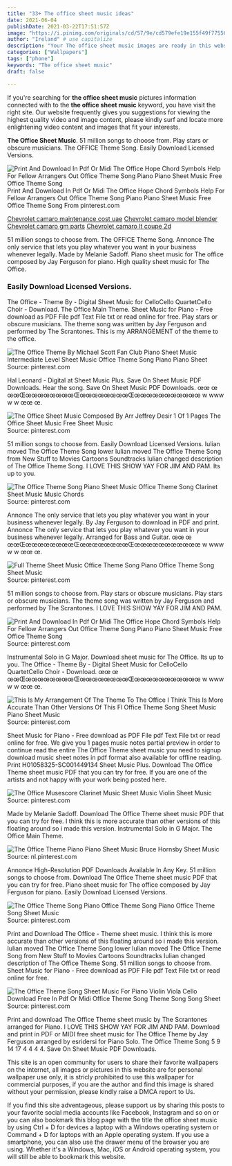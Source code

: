 ```yaml
---
title: "33+ The office sheet music ideas"
date: 2021-06-04
publishDate: 2021-03-22T17:51:57Z
image: "https://i.pinimg.com/originals/cd/57/9e/cd579efe19e155f49f775568722480bc.png"
author: "Ireland" # use capitalize
description: "Your The office sheet music images are ready in this website. The office sheet music are a topic that is being searched for and liked by netizens today. You can Find and Download the The office sheet music files here. Find and Download all free images."
categories: ["Wallpapers"]
tags: ["phone"]
keywords: "The office sheet music"
draft: false

---
```


If you're searching for **the office sheet music** pictures information connected with to the **the office sheet music** keyword, you have visit the right  site.  Our website frequently  gives you  suggestions  for viewing  the highest  quality video and image  content, please kindly surf and locate more enlightening video content and images  that fit your interests.

**The Office Sheet Music**. 51 million songs to choose from. Play stars or obscure musicians. The OFFICE Theme Song. Easily Download Licensed Versions.

![Print And Download In Pdf Or Midi The Office Hope Chord Symbols Help For Fellow Arrangers Out Office Theme Song Piano Piano Sheet Music Free Office Theme Song](https://i.pinimg.com/originals/69/07/72/69077295769d9849150bc94ca06381e9.png "Print And Download In Pdf Or Midi The Office Hope Chord Symbols Help For Fellow Arrangers Out Office Theme Song Piano Piano Sheet Music Free Office Theme Song")
Print And Download In Pdf Or Midi The Office Hope Chord Symbols Help For Fellow Arrangers Out Office Theme Song Piano Piano Sheet Music Free Office Theme Song From pinterest.com

[Chevrolet camaro maintenance cost uae](/chevrolet-camaro-maintenance-cost-uae/)
[Chevrolet camaro model blender](/chevrolet-camaro-model-blender/)
[Chevrolet camaro gm parts](/chevrolet-camaro-gm-parts/)
[Chevrolet camaro lt coupe 2d](/chevrolet-camaro-lt-coupe-2d/)

51 million songs to choose from. The OFFICE Theme Song. Annonce The only service that lets you play whatever you want in your business whenever legally. Made by Melanie Sadoff. Piano sheet music for The office composed by Jay Ferguson for piano. High quality sheet music for The Office.

### Easily Download Licensed Versions.

The Office - Theme By - Digital Sheet Music for CelloCello QuartetCello Choir - Download. The Office Main Theme. Sheet Music for Piano - Free download as PDF File pdf Text File txt or read online for free. Play stars or obscure musicians. The theme song was written by Jay Ferguson and performed by The Scrantones. This is my ARRANGEMENT of the theme to the office.


![The Office Theme By Michael Scott Fan Club Piano Sheet Music Intermediate Level Sheet Music Office Theme Song Piano Piano Sheet](https://i.pinimg.com/originals/69/38/b9/6938b990b64aed27801fd47934fe9040.png "The Office Theme By Michael Scott Fan Club Piano Sheet Music Intermediate Level Sheet Music Office Theme Song Piano Piano Sheet")
Source: pinterest.com

Hal Leonard - Digital at Sheet Music Plus. Save On Sheet Music PDF Downloads. Hear the song. Save On Sheet Music PDF Downloads. œœ œ œœŒœœœœœœœœŒœœœœœœœœŒœœœœœœœœœœœ w www w w œœ œ.

![The Office Sheet Music Composed By Arr Jeffrey Desir 1 Of 1 Pages The Office Sheet Music Free Sheet Music](https://i.pinimg.com/originals/08/da/53/08da5357ff9bf36a1c3f3027ca8e065e.png "The Office Sheet Music Composed By Arr Jeffrey Desir 1 Of 1 Pages The Office Sheet Music Free Sheet Music")
Source: pinterest.com

51 million songs to choose from. Easily Download Licensed Versions. Iulian moved The Office Theme Song lower Iulian moved The Office Theme Song from New Stuff to Movies Cartoons Soundtracks Iulian changed description of The Office Theme Song. I LOVE THIS SHOW YAY FOR JIM AND PAM. Its up to you.

![The Office Theme Song Piano Sheet Music Office Theme Song Clarinet Sheet Music Music Chords](https://i.pinimg.com/originals/80/cb/3b/80cb3b64e34c6886dda1325d3ac3e660.jpg "The Office Theme Song Piano Sheet Music Office Theme Song Clarinet Sheet Music Music Chords")
Source: pinterest.com

Annonce The only service that lets you play whatever you want in your business whenever legally. By Jay Ferguson to download in PDF and print. Annonce The only service that lets you play whatever you want in your business whenever legally. Arranged for Bass and Guitar. œœ œ œœŒœœœœœœœœŒœœœœœœœœŒœœœœœœœœœœœ w www w w œœ œ.

![Full Theme Sheet Music Office Theme Song Piano Office Theme Song Sheet Music](https://i.pinimg.com/originals/bd/28/20/bd2820e2ec0a85418bbf1584c60c8cfd.jpg "Full Theme Sheet Music Office Theme Song Piano Office Theme Song Sheet Music")
Source: pinterest.com

51 million songs to choose from. Play stars or obscure musicians. Play stars or obscure musicians. The theme song was written by Jay Ferguson and performed by The Scrantones. I LOVE THIS SHOW YAY FOR JIM AND PAM.

![Print And Download In Pdf Or Midi The Office Hope Chord Symbols Help For Fellow Arrangers Out Office Theme Song Piano Piano Sheet Music Free Office Theme Song](https://i.pinimg.com/originals/69/07/72/69077295769d9849150bc94ca06381e9.png "Print And Download In Pdf Or Midi The Office Hope Chord Symbols Help For Fellow Arrangers Out Office Theme Song Piano Piano Sheet Music Free Office Theme Song")
Source: pinterest.com

Instrumental Solo in G Major. Download sheet music for The Office. Its up to you. The Office - Theme By - Digital Sheet Music for CelloCello QuartetCello Choir - Download. œœ œ œœŒœœœœœœœœŒœœœœœœœœŒœœœœœœœœœœœ w www w w œœ œ.

![This Is My Arrangement Of The Theme To The Office I Think This Is More Accurate Than Other Versions Of This Fl Office Theme Song Sheet Music Piano Sheet Music](https://i.pinimg.com/originals/dc/81/91/dc81917c165fd7dffee16ef73dc196b4.jpg "This Is My Arrangement Of The Theme To The Office I Think This Is More Accurate Than Other Versions Of This Fl Office Theme Song Sheet Music Piano Sheet Music")
Source: pinterest.com

Sheet Music for Piano - Free download as PDF File pdf Text File txt or read online for free. We give you 1 pages music notes partial preview in order to continue read the entire The Office Theme sheet music you need to signup download music sheet notes in pdf format also available for offline reading. Print H01058325-SC001449134 Sheet Music Plus. Download The Office Theme sheet music PDF that you can try for free. If you are one of the artists and not happy with your work being posted here.

![The Office Musescore Clarinet Music Sheet Music Violin Sheet Music](https://i.pinimg.com/originals/b4/bb/46/b4bb46f78a30052692970bb807dab65a.png "The Office Musescore Clarinet Music Sheet Music Violin Sheet Music")
Source: pinterest.com

Made by Melanie Sadoff. Download The Office Theme sheet music PDF that you can try for free. I think this is more accurate than other versions of this floating around so i made this version. Instrumental Solo in G Major. The Office Main Theme.

![The Office Theme Piano Piano Sheet Music Bruce Hornsby Sheet Music](https://i.pinimg.com/originals/6f/0c/c2/6f0cc2c27f5b7050de27bfe419ff14c7.png "The Office Theme Piano Piano Sheet Music Bruce Hornsby Sheet Music")
Source: nl.pinterest.com

Annonce High-Resolution PDF Downloads Available In Any Key. 51 million songs to choose from. Download The Office Theme sheet music PDF that you can try for free. Piano sheet music for The office composed by Jay Ferguson for piano. Easily Download Licensed Versions.

![The Office Theme Song Piano Office Theme Song Piano Office Theme Song Sheet Music](https://i.pinimg.com/originals/a5/82/f0/a582f0297815b061865d6530e383b77e.jpg "The Office Theme Song Piano Office Theme Song Piano Office Theme Song Sheet Music")
Source: pinterest.com

Print and Download The Office - Theme sheet music. I think this is more accurate than other versions of this floating around so i made this version. Iulian moved The Office Theme Song lower Iulian moved The Office Theme Song from New Stuff to Movies Cartoons Soundtracks Iulian changed description of The Office Theme Song. 51 million songs to choose from. Sheet Music for Piano - Free download as PDF File pdf Text File txt or read online for free.

![The Office Theme Song Sheet Music For Piano Violin Viola Cello Download Free In Pdf Or Midi Office Theme Song Theme Song Song Sheet](https://i.pinimg.com/originals/cd/57/9e/cd579efe19e155f49f775568722480bc.png "The Office Theme Song Sheet Music For Piano Violin Viola Cello Download Free In Pdf Or Midi Office Theme Song Theme Song Song Sheet")
Source: pinterest.com

Print and download The Office Theme sheet music by The Scrantones arranged for Piano. I LOVE THIS SHOW YAY FOR JIM AND PAM. Download and print in PDF or MIDI free sheet music for The Office Theme by Jay Ferguson arranged by esridersi for Piano Solo. The Office Theme Song 5 9 14 17 4 4 4 4. Save On Sheet Music PDF Downloads.

This site is an open community for users to share their favorite wallpapers on the internet, all images or pictures in this website are for personal wallpaper use only, it is stricly prohibited to use this wallpaper for commercial purposes, if you are the author and find this image is shared without your permission, please kindly raise a DMCA report to Us.

If you find this site adventageous, please support us by sharing this posts to your favorite social media accounts like Facebook, Instagram and so on or you can also bookmark this blog page with the title the office sheet music by using Ctrl + D for devices a laptop with a Windows operating system or Command + D for laptops with an Apple operating system. If you use a smartphone, you can also use the drawer menu of the browser you are using. Whether it's a Windows, Mac, iOS or Android operating system, you will still be able to bookmark this website.
